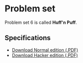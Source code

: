 # Problem set

Problem set 6 is called **Huff'n Puff**.

## Specifications

* [Download Normal edition (.PDF)](pset6.pdf)
* [Download Hacker edition (.PDF)](hacker6.pdf)